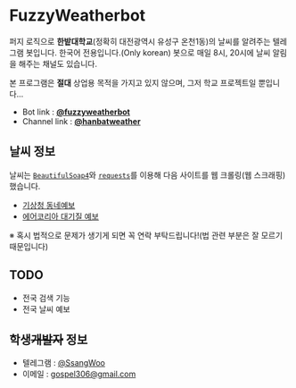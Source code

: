 
# FuzzyWeatherbot

퍼지 로직으로 **한밭대학교**(정확히 대전광역시 유성구 온천1동)의 날씨를 알려주는 텔레그램 봇입니다. 한국어 전용입니다.(Only korean)
봇으로 매일 8시, 20시에 날씨 알림을 해주는 채널도 있습니다.

본 프로그램은 **절대** 상업용 목적을 가지고 있지 않으며, 그저 학교 프로젝트일 뿐입니다...

* Bot link : **[@fuzzyweatherbot](http://telegram.me/fuzzyweatherbot)**
* Channel link : **[@hanbatweather](https://t.me/hanbatweather)**

## 날씨 정보

날씨는 [`BeautifulSoap4`](https://www.crummy.com/software/BeautifulSoup/)와 [`requests`](http://docs.python-requests.org/en/master/)를 이용해 다음 사이트를 웹 크롤링(웹 스크래핑)했습니다.

* [기상청 동네예보](http://www.kma.go.kr/weather/forecast/timeseries.jsp?searchType=INTEREST&wideCode=3000000000&cityCode=3020000000&dongCode=3020053000)
* [에어코리아 대기질 예보](http://www.airkorea.or.kr/dustForecast)

※ 혹시 법적으로 문제가 생기게 되면 꼭 연락 부탁드립니다!(법 관련 부분은 잘 모르기 때문입니다)

## TODO

* 전국 검색 기능
* 전국 날씨 예보

## 학생~~개발자~~ 정보

* 텔레그램 : [@SsangWoo](https://t.me/SsangWoo)
* 이메일 : gospel306@gmail.com

